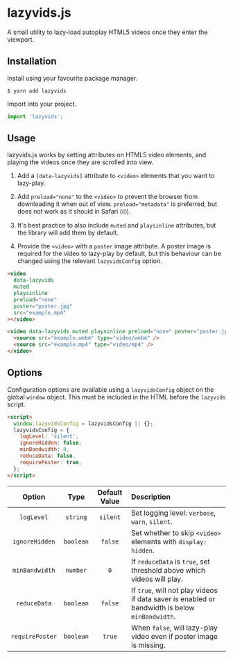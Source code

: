 # lazyvids.js

A small utility to lazy-load autoplay HTML5 videos once they enter the viewport.

## Installation

Install using your favourite package manager.

```shell
$ yarn add lazyvids
```

Import into your project.

```js
import 'lazyvids';
```

## Usage

lazyvids.js works by setting attributes on HTML5 video elements, and playing the videos once they are scrolled into view.

1. Add a `[data-lazyvids]` attribute to `<video>` elements that you want to lazy-play.

2. Add `preload="none"` to the `<video>` to prevent the browser from downloading it when out of view. `preload="metadata"` is preferred, but does not work as it should in Safari (🙄).

3. It's best practice to also include `muted` and `playsinline` attributes, but the library will add them by default.

4. Provide the `<video>` with a `poster` image attribute. A poster image is required for the video to lazy-play by default, but this behaviour can be changed using the relevant `lazyvidsConfig` option.

```html
<video
  data-lazyvids
  muted
  playsinline
  preload="none"
  poster="poster.jpg"
  src="example.mp4"
></video>

<video data-lazyvids muted playsinline preload="none" poster="poster.jpg">
  <source src="example.webm" type="video/webm" />
  <source src="example.mp4" type="video/mp4" />
</video>
```

## Options

Configuration options are available using a `lazyvidsConfig` object on the global `window` object. This must be included in the HTML before the `lazyvids` script.

```html
<script>
  window.lazyvidsConfig = lazyvidsConfig || {};
  lazyvidsConfig = {
    logLevel: 'silent',
    ignoreHidden: false,
    minBandwidth: 0,
    reduceData: false,
    requirePoster: true,
  };
</script>
```

| **Option** | **Type** | **Default Value** | **Description** |
| :-: | :-: | :-: | :-- |
| `logLevel` | `string` | `silent` | Set logging level: `verbose`, `warn`, `silent`. |
| `ignoreHidden` | `boolean` | `false` | Set whether to skip `<video>` elements with `display: hidden`. |
| `minBandwidth` | `number` | `0` | If `reduceData` is `true`, set threshold above which videos will play. |
| `reduceData` | `boolean` | `false` | If `true`, will not play videos if data saver is enabled or bandwidth is below `minBandwidth`. |
| `requirePoster` | `boolean` | `true` | When `false`, will lazy-play video even if poster image is missing. |
